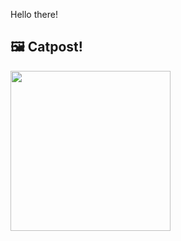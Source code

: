Hello there!



## 🖼️ Catpost!

<sub>
    <img src="https://cdn2.thecatapi.com/images/apo.jpg" height="256">
</sub>

